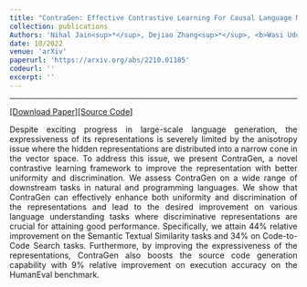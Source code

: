 ```yaml
---
title: "ContraGen: Effective Contrastive Learning For Causal Language Model"
collection: publications
Authors: 'Nihal Jain<sup>*</sup>, Dejiao Zhang<sup>*</sup>, <b>Wasi Uddin Ahmad</b><sup>*</sup>, Zijian Wang, Feng Nan, Xiaopeng Li, Ming Tan, Ramesh Nallapati, Baishakhi Ray, Parminder Bhatia, Xiaofei Ma, and Bing Xiang.'
date: 10/2022
venue: 'arXiv'
paperurl: 'https://arxiv.org/abs/2210.01185'
codeurl: ''
excerpt: ''
---
```

---
<a href='https://arxiv.org/pdf/2210.01185.pdf' target="_blank">[Download Paper]</a><a href='' target="_blank">[Source Code]</a>

<p align="justify">
Despite exciting progress in large-scale language generation, the expressiveness of its representations is severely limited by the 
  anisotropy issue where the hidden representations are distributed into a narrow cone in the vector space. To address this issue, 
  we present ContraGen, a novel contrastive learning framework to improve the representation with better uniformity and discrimination. 
  We assess ContraGen on a wide range of downstream tasks in natural and programming languages. We show that ContraGen can effectively enhance 
  both uniformity and discrimination of the representations and lead to the desired improvement on various language understanding tasks where 
  discriminative representations are crucial for attaining good performance. Specifically, we attain 44% relative improvement on the Semantic 
  Textual Similarity tasks and 34% on Code-to-Code Search tasks. Furthermore, by improving the expressiveness of the representations, ContraGen 
  also boosts the source code generation capability with 9% relative improvement on execution accuracy on the HumanEval benchmark.
</p>
